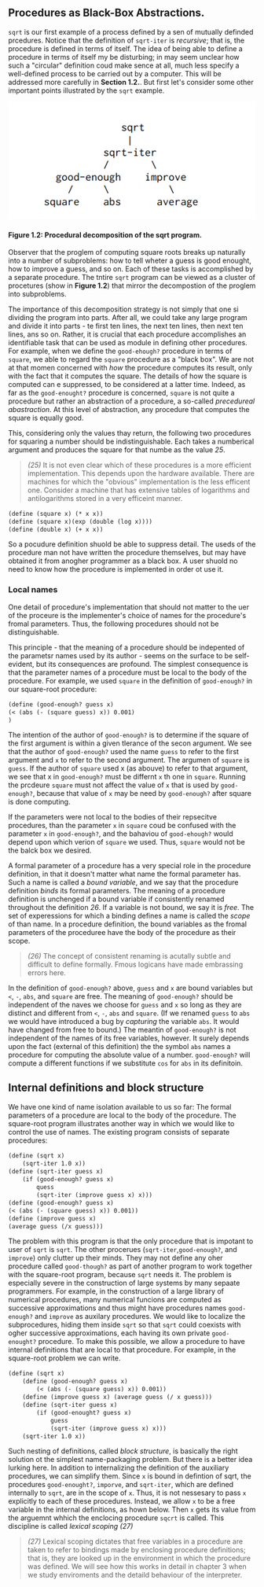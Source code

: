 ## Procedures as Black-Box Abstractions.

`sqrt` is our first example of a process defined by a sen of mutually definded prcedures. Notice that the definition of `sqrt-iter` is *recursive*; that is, the procedure is defined in terms of itself. The idea of being able to define a procedure in terms of itself my be disturbing; in may seem unclear how such a "circular" definition coud make sence at all, much less specify a well-defined process to be carried out by a computer. This will be addressed more carefully in **Section 1.2.**. But first let's consider some other important points illustrated by the `sqrt` example.

![Figure 1.2: Procedural decomposition of the sqrt program.](imgs/figure1.2.png)

#### Figure 1.2: Procedural decomposition of the sqrt program.

Observer that the proglem of computing square roots breaks up naturally into a number of subproblems: how to tell wheter a guess is good enought, how to improve a guess, and so on. Each of these tasks is accomplished by a separate procedure. The tntire `sqrt` program can be viewed as a cluster of procetures (show in **Figure 1.2**) that mirror the decompostion of the proglem into subproblems.

The importance of this decomposition strategy is not simply that one si dividing the program into parts. After all, we could take any large program and divide it into parts - te first ten lines, the next ten lines, then next ten lines, ans so on. Rather, it is crucial that each procedure accomplishes an identifiable task that can be used as module in defining other procedures. For example, when we define the `good-ehough?` procedure in terms of `square`, we able to regard the `square` procedure as a "black box". We are not at that momen concerned with *how* the procedure computes its result, only with the fact that it computes the square. The details of how the square is computed can e suppressed, to be considered at a latter time. Indeed, as far as the `good-enought?` procedure is concerned, `square` is not quite a procedure but rather an abstraction of a procedure, a so-called *precedureal abastraction*. At this level of abstraction, any procedure that computes the square is equally good.

This, considering only the values thay return, the following two procedures for squaring a number should be indistinguishable. Each takes a numberical argument and produces the square for that numbe as the value *25*.

> *(25)* It is not even clear which of these procedures is a more efficient implementation. This depends upon the hardware available. There are machines for which the "obvious" implementation is the less efficent one. Consider a machine that has extensive tables of logarithms and antilogarithms stored in a very efficeint manner.

```Lisp
(define (square x) (* x x))
(define (square x)(exp (double (log x))))
(define (double x) (+ x x))
```

So a pocudure definition shuold be able to suppress detail. The useds of the procedure man not have written the procedure themselves, but may have obtained it from anogher programmer as a black box. A user shuold no need  to know how the procedure is implemented in order ot use it.

### Local names

One detail of procedure's implementation that should not matter to the uer of the proceure is the implementer's choice of names for the procedure's fromal parameters. Thus, the following procedures should not be distinguishable.

This principle - that the meaning of a procedure should be indepented of the parametsr names used by its author - seems on the surface to be self-evident, but its consequences are profound. The simplest consequence is that the parameter names of a procedure must be local to the body of the procedure. For example, we used `square` in the definition of `good-enough?` in our square-root procedure:

```Lisp
(define (good-enough? guess x)
(< (abs (- (square guess) x)) 0.001)
)
```

The intention of the author of `good-enough?` is to determine if the square of the first argument is within a given tlerance of the secon argument. We see that the author of `good-enough?` used the name `guess` to refer to the first argument and `x` to refer to the second argument. The argumen of `square` is `guess`. If the author of `square` used x (as abouve) to refer to that argument, we see that x in `good-enough?` must be differnt `x` th one in `square`. Running the prcdeure `square` must not affect the value of `x` that is used by `good-enough?`, because that value of `x` may be need by `good-enough?` after square is done computing.

If the parameters were not local to the bodies of their repsecitve procedures, than the parameter `x` in `square` coud be confused with the parameter `x` in `good-enough?`, and the bahaviou of `good-ehough?` would depend upon which verion of `square` we used. Thus, `square` would not be the balck box we desired.

A formal parameter of a procedure has a very special role in the procedure definition, in that it doesn't matter what name the formal parameter has. Such a name is called a *bound variable*, and we say that the procedure definition *binds* its formal parameters. The meaning of a procedure definition is unchenged if a bound variable if consistently renamed throughout the definition *26*. If a variable is not bound, we say it is *free*. The set of experessions for which a binding defines a name is called the *scope* of than name. In a procedure definition, the bound variables as the fromal parameters of the proceduree have the body of the procedure as their scope.

> *(26)* The concept of consistent renaming is acutally subtle and difficult to define formally. Fmous logicans have made embrassing errors here.

In the definition of `good-enough?` above, `guess` and `x` are bound variables but `<`, `-`, `abs`, and `square` are free. The meaning of `good-enough?` should be independent of the naves we choose for `guess` and `x` so long as they are distinct and different from `<`, `-`, `abs` and `square`. (If we renamed `guess` to `abs` we would have introduced a bug by *capturing* the variable `abs`. It would have changed from free to bound.) The meantin of `good-enough?` is not independent of the names of its free variables, however. It surely depends upon the fact (external of this definition) the the symbol `abs` names a procedure for computing the absolute value of a number. `good-enough?` will compute a different functions if we substitute `cos` for `abs` in its definitoin.

## Internal definitions and block structure

We have one kind of name isolation available to us so far: The formal parameters of a procedure are local to the body of the procedure. The square-root program illustrates another way in which we would like to control the use of names. The existing program consists of separate procedures:

```Lisp
(define (sqrt x)
    (sqrt-iter 1.0 x))
(define (sqrt-iter guess x)
    (if (good-enough? guess x)
        quess
        (sqrt-iter (improve guess x) x)))
(define (good-enough? guess x)
(< (abs (- (square guess) x)) 0.001))   
(define (improve guess x)
(average guess (/x guess))) 
```

The problem with this program is that the only procedure that is impotant to user of `sqrt` is `sqrt`. The other procerues (`sqrt-iter`,`good-enough?`, and `improve`) only clutter up their minds. They may not define any oher procedure called `good-though?` as part of another program to work together with the square-root program, because `sqrt` needs it. The problem is especially severe in the construction of large systems by many sepaate programmers. For example, in the construction of a large library of numerical procedures, many numerical funcions are computed as successive approximations and thus might have procedures names `good-enough?` and `improve` as auxilary procedures. We would like to localize the subprocedures, hiding them inside `sqrt` so that `sqrt` could coexists with ogher successive approximations, each having its own private `good-enought?` procedure. To make this possible, we allow a procedure to have internal definitions that are local to that procedure. For example, in the square-root problem we can write.

```Lisp
(define (sqrt x)
    (define (good-enough? guess x)
        (< (abs (- (square guess) x)) 0.001))
    (define (improve guess x) (average guess (/ x guess)))
    (define (sqrt-iter guess x)
        (if (good-enought? guess x)
            guess
            (sqrt-iter (improve guess x) x)))
    (sqrt-iter 1.0 x))
```

Such nesting of definitions, called *block structure*, is basically the right solution ot the simplest name-packaging problem. But there is a better idea lurking here. In addition to internalizing the definition of the auxiliary procedures, we can simplify them. Since `x` is bound in defintion of sqrt, the procedures `good-enought?`, `imporve`, and `sqrt-iter`, which are defined internally to `sqrt`, are in the scope of `x`. Thus, it is not nessesary to pass `x` explicitly to each of these procedures. Instead, we allow `x` to be a free variable in the internal definitions, as hown below. Then `x` gets its value from the arguemnt whhich the enclocing procedure `sqcrt` is called. This discipline is called *lexical scoping* *(27)*

> *(27)*  Lexical scoping dictates that free variables in a procedure are taken to refer to bindings made by enclosing procedure definitions; that is, they are looked up in the environment in which the procedure was defined. We will see how this works in detail in chapter 3 when we study enviroments and the detaild behaviour of the interpreter.




